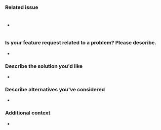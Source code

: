 ### Related issue

- #

### Is your feature request related to a problem? Please describe.

-

### Describe the solution you'd like

-

### Describe alternatives you've considered

-

### Additional context

-
